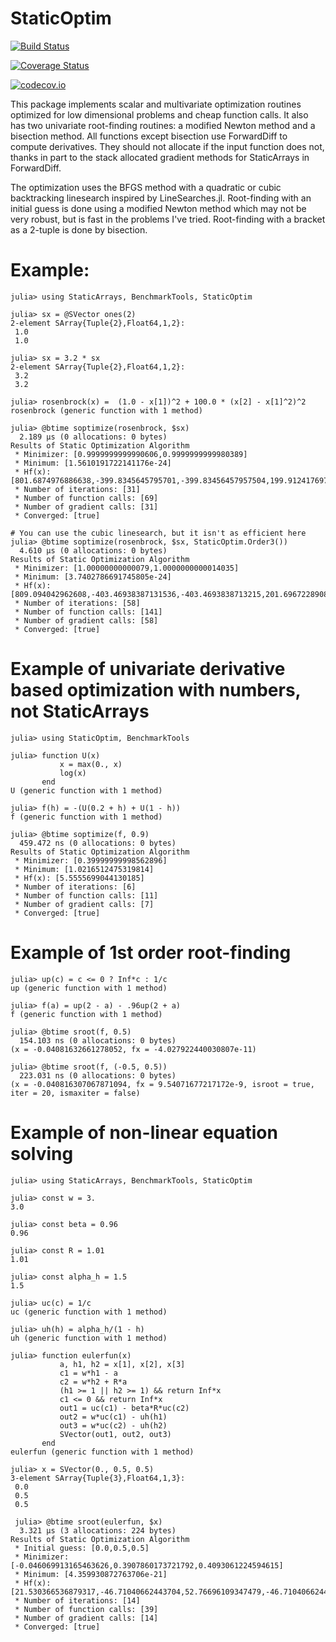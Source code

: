 # StaticOptim

[![Build Status](https://travis-ci.org/aaowens/StaticOptim.jl.svg?branch=master)](https://travis-ci.org/aaowens/StaticOptim.jl)

[![Coverage Status](https://coveralls.io/repos/aaowens/StaticOptim.jl/badge.svg?branch=master&service=github)](https://coveralls.io/github/aaowens/StaticOptim.jl?branch=master)

[![codecov.io](http://codecov.io/github/aaowens/StaticOptim.jl/coverage.svg?branch=master)](http://codecov.io/github/aaowens/StaticOptim.jl?branch=master)

This package implements scalar and multivariate optimization routines optimized for low
dimensional problems and cheap function calls. It also has two univariate root-finding
routines: a modified Newton method and a bisection method. All functions except bisection
use ForwardDiff to compute derivatives. They should not allocate if the input function does not,
thanks in part to the stack allocated gradient methods for StaticArrays in ForwardDiff.

The optimization uses the BFGS method with a quadratic or cubic backtracking linesearch
inspired by LineSearches.jl. Root-finding with an initial guess is done using a modified
Newton method which may not be very robust, but is fast in the problems I've tried.
Root-finding with a bracket as a 2-tuple is done by bisection.

# Example:
```
julia> using StaticArrays, BenchmarkTools, StaticOptim

julia> sx = @SVector ones(2)
2-element SArray{Tuple{2},Float64,1,2}:
 1.0
 1.0

julia> sx = 3.2 * sx
2-element SArray{Tuple{2},Float64,1,2}:
 3.2
 3.2

julia> rosenbrock(x) =  (1.0 - x[1])^2 + 100.0 * (x[2] - x[1]^2)^2
rosenbrock (generic function with 1 method)

julia> @btime soptimize(rosenbrock, $sx)
  2.189 μs (0 allocations: 0 bytes)
Results of Static Optimization Algorithm
 * Minimizer: [0.9999999999990606,0.9999999999980389]
 * Minimum: [1.5610191722141176e-24]
 * Hf(x): [801.6874976886638,-399.8345645795701,-399.83456457957504,199.9124176978296]
 * Number of iterations: [31]
 * Number of function calls: [69]
 * Number of gradient calls: [31]
 * Converged: [true]

# You can use the cubic linesearch, but it isn't as efficient here
julia> @btime soptimize(rosenbrock, $sx, StaticOptim.Order3())
  4.610 μs (0 allocations: 0 bytes)
Results of Static Optimization Algorithm
 * Minimizer: [1.00000000000079,1.0000000000014035]
 * Minimum: [3.7402786691745805e-24]
 * Hf(x): [809.094042962608,-403.46938387131536,-403.4693838713215,201.6967228908349]
 * Number of iterations: [58]
 * Number of function calls: [141]
 * Number of gradient calls: [58]
 * Converged: [true]

```
# Example of univariate derivative based optimization with numbers, not StaticArrays
```
julia> using StaticOptim, BenchmarkTools

julia> function U(x)
           x = max(0., x)
           log(x)
       end
U (generic function with 1 method)

julia> f(h) = -(U(0.2 + h) + U(1 - h))
f (generic function with 1 method)

julia> @btime soptimize(f, 0.9)
  459.472 ns (0 allocations: 0 bytes)
Results of Static Optimization Algorithm
 * Minimizer: [0.39999999998562896]
 * Minimum: [1.0216512475319814]
 * Hf(x): [5.5555699044130185]
 * Number of iterations: [6]
 * Number of function calls: [11]
 * Number of gradient calls: [7]
 * Converged: [true]
```

# Example of 1st order root-finding  
```
julia> up(c) = c <= 0 ? Inf*c : 1/c
up (generic function with 1 method)

julia> f(a) = up(2 - a) - .96up(2 + a)
f (generic function with 1 method)

julia> @btime sroot(f, 0.5)
  154.103 ns (0 allocations: 0 bytes)
(x = -0.04081632661278052, fx = -4.027922440030807e-11)

julia> @btime sroot(f, (-0.5, 0.5))
  223.031 ns (0 allocations: 0 bytes)
(x = -0.040816307067871094, fx = 9.54071677217172e-9, isroot = true, iter = 20, ismaxiter = false)
```

# Example of non-linear equation solving
```
julia> using StaticArrays, BenchmarkTools, StaticOptim

julia> const w = 3.
3.0

julia> const beta = 0.96
0.96

julia> const R = 1.01
1.01

julia> const alpha_h = 1.5
1.5

julia> uc(c) = 1/c
uc (generic function with 1 method)

julia> uh(h) = alpha_h/(1 - h)
uh (generic function with 1 method)

julia> function eulerfun(x)
           a, h1, h2 = x[1], x[2], x[3]
           c1 = w*h1 - a
           c2 = w*h2 + R*a
           (h1 >= 1 || h2 >= 1) && return Inf*x
           c1 <= 0 && return Inf*x
           out1 = uc(c1) - beta*R*uc(c2)
           out2 = w*uc(c1) - uh(h1)
           out3 = w*uc(c2) - uh(h2)
           SVector(out1, out2, out3)
       end
eulerfun (generic function with 1 method)

julia> x = SVector(0., 0.5, 0.5)
3-element SArray{Tuple{3},Float64,1,3}:
 0.0
 0.5
 0.5

 julia> @btime sroot(eulerfun, $x)
  3.321 μs (3 allocations: 224 bytes)
Results of Static Optimization Algorithm
 * Initial guess: [0.0,0.5,0.5]
 * Minimizer: [-0.046069913165463626,0.3907860173721792,0.4093061224594615]
 * Minimum: [4.359930872763706e-21]
 * Hf(x): [21.530366536879317,-46.71040662443704,52.76696109347479,-46.710406624437184,213.63034559461593,-8.50337391439737,52.76696109347513,-8.503373914398187,241.31135228009185]
 * Number of iterations: [14]
 * Number of function calls: [39]
 * Number of gradient calls: [14]
 * Converged: [true]
```
